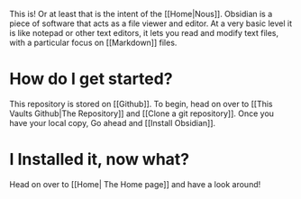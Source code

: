 This is! Or at least that is the intent of the [[Home|Nous]].  Obsidian is a piece of software that acts as a file viewer and editor. At a very basic level it is like notepad or other text editors, it lets you read and modify text files, with a particular focus on [[Markdown]] files. 

# How do I get started?
This repository is stored on [[Github]]. To begin, head on over to [[This Vaults Github|The Repository]] and [[Clone a git repository]]. Once you have your local copy, Go ahead and [[Install Obsidian]].

# I Installed it, now what? 
Head on over to [[Home| The Home page]] and have a look around!